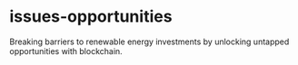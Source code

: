 # issues-opportunities
Breaking barriers to renewable energy investments by unlocking untapped opportunities with blockchain.
